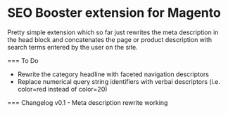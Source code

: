 SEO Booster extension for Magento
==========

Pretty simple extension which so far just rewrites the meta description in the head block and concatenates the page or product description with search terms entered by the user on the site.

=== To Do
* Rewrite the category headline with faceted navigation descriptors
* Replace numerical query string identifiers with verbal descriptors (i.e. color=red instead of color=20)

=== Changelog
v0.1 - Meta description rewrite working